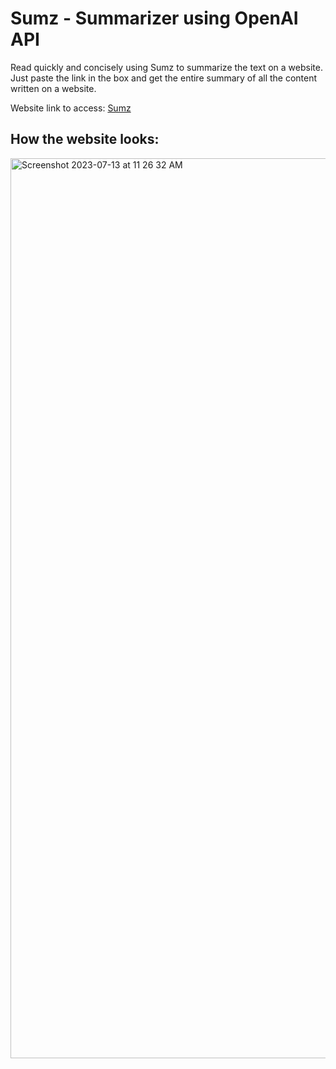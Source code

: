 # Sumz - Summarizer using OpenAI API
Read quickly and concisely using Sumz to summarize the text on a website. Just paste the link in the box and get the entire summary of all the content written on a website.

Website link to access: [Sumz](https://glowing-stroopwafel-9de80d.netlify.app)

## How the website looks:

<img width="1440" alt="Screenshot 2023-07-13 at 11 26 32 AM" src="https://github.com/pratyusssh/Sumz-Summarizer-using-OpenAI-API/assets/110304017/85b199b2-a74f-431c-86b4-755717f005d8">
